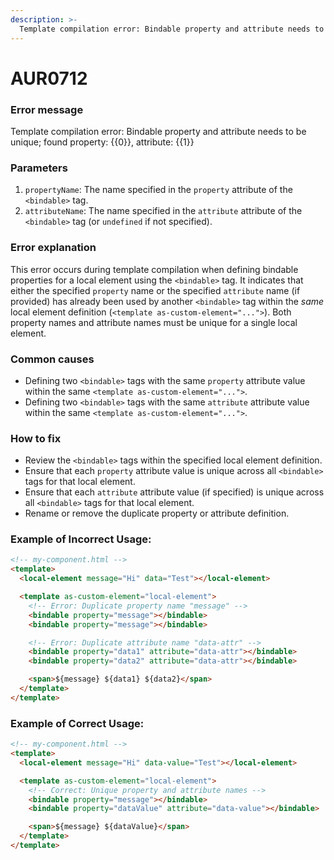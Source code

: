 ```yaml
---
description: >-
  Template compilation error: Bindable property and attribute needs to be unique; found property: xxxx, attribute: yyyy
---
```


# AUR0712

### **Error message**

Template compilation error: Bindable property and attribute needs to be unique; found property: {{0}}, attribute: {{1}}

### **Parameters**

1.  `propertyName`: The name specified in the `property` attribute of the `<bindable>` tag.
2.  `attributeName`: The name specified in the `attribute` attribute of the `<bindable>` tag (or `undefined` if not specified).

### Error explanation

This error occurs during template compilation when defining bindable properties for a local element using the `<bindable>` tag. It indicates that either the specified `property` name or the specified `attribute` name (if provided) has already been used by another `<bindable>` tag within the *same* local element definition (`<template as-custom-element="...">`). Both property names and attribute names must be unique for a single local element.

### Common causes

- Defining two `<bindable>` tags with the same `property` attribute value within the same `<template as-custom-element="...">`.
- Defining two `<bindable>` tags with the same `attribute` attribute value within the same `<template as-custom-element="...">`.

### How to fix

- Review the `<bindable>` tags within the specified local element definition.
- Ensure that each `property` attribute value is unique across all `<bindable>` tags for that local element.
- Ensure that each `attribute` attribute value (if specified) is unique across all `<bindable>` tags for that local element.
- Rename or remove the duplicate property or attribute definition.

### Example of Incorrect Usage:

```html
<!-- my-component.html -->
<template>
  <local-element message="Hi" data="Test"></local-element>

  <template as-custom-element="local-element">
    <!-- Error: Duplicate property name "message" -->
    <bindable property="message"></bindable>
    <bindable property="message"></bindable>

    <!-- Error: Duplicate attribute name "data-attr" -->
    <bindable property="data1" attribute="data-attr"></bindable>
    <bindable property="data2" attribute="data-attr"></bindable>

    <span>${message} ${data1} ${data2}</span>
  </template>
</template>
```

### Example of Correct Usage:

```html
<!-- my-component.html -->
<template>
  <local-element message="Hi" data-value="Test"></local-element>

  <template as-custom-element="local-element">
    <!-- Correct: Unique property and attribute names -->
    <bindable property="message"></bindable>
    <bindable property="dataValue" attribute="data-value"></bindable>

    <span>${message} ${dataValue}</span>
  </template>
</template>
```
